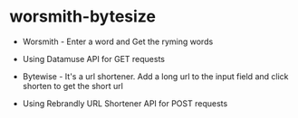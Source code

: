 # worsmith-bytesize

- Worsmith - Enter a word and Get the ryming words
- Using Datamuse API for GET requests

- Bytewise - It's a url shortener. Add a long url to the input field and click shorten to get the short url
- Using Rebrandly URL Shortener API for POST requests
